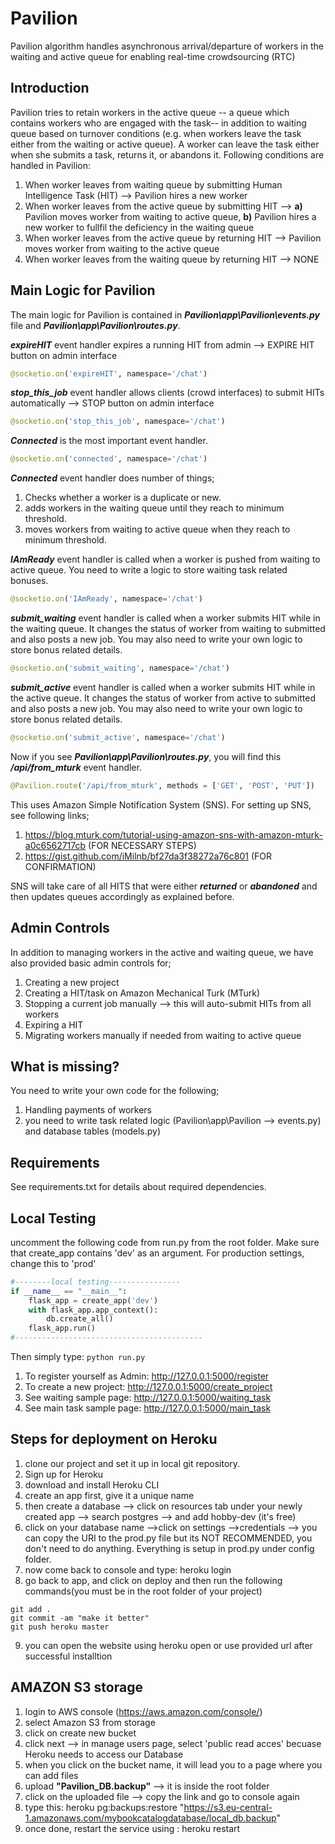 # Pavilion
Pavilion algorithm handles asynchronous arrival/departure of workers in the waiting and active queue for enabling real-time crowdsourcing (RTC)
## Introduction
Pavilion tries to retain workers in the active queue -- a queue which contains workers who are engaged with the task-- in addition to waiting queue based on turnover conditions (e.g. when workers leave the task either from the waiting or active queue). A worker can leave the task either when she submits a task, returns it, or abandons it.
Following conditions are handled in Pavilion:
1) When worker leaves from waiting queue by submitting Human Intelligence Task (HIT) --> Pavilion hires a new worker
2) When worker leaves from the active queue by submitting HIT --> **a)** Pavilion moves worker from waiting to active queue, **b)** Pavilion hires a new worker to fullfil the deficiency in the waiting queue
3) When worker leaves from the active queue by returning HIT --> Pavilion moves worker from waiting to the active queue
4) When worker leaves from the waiting queue by returning HIT --> NONE

## Main Logic for Pavilion
The main logic for Pavilion is contained in ***Pavilion\app\Pavilion\events.py*** file and ***Pavilion\app\Pavilion\routes.py***.

***expireHIT*** event handler expires a running HIT from admin --> EXPIRE HIT button on admin interface
```python 
@socketio.on('expireHIT', namespace='/chat')
```
***stop_this_job*** event handler allows clients (crowd interfaces) to submit HITs automatically --> STOP button on admin interface
```python 
@socketio.on('stop_this_job', namespace='/chat')
```
***Connected*** is the most important event handler.  
```python 
@socketio.on('connected', namespace='/chat')
```
***Connected*** event handler does number of things;
1. Checks whether a worker is a duplicate or new.
2. adds workers in the waiting queue until they reach to minimum threshold.
3. moves workers from waiting to active queue when they reach to minimum threshold.

***IAmReady*** event handler is called when a worker is pushed from waiting to active queue. You need to write a logic to store waiting task related bonuses. 
```python 
@socketio.on('IAmReady', namespace='/chat')
```
***submit_waiting*** event handler is called when a worker submits HIT while in the waiting queue. It changes the status of worker from waiting to submitted and also posts a new job. You may also need to write your own logic to store bonus related details.
```python 
@socketio.on('submit_waiting', namespace='/chat')
```
***submit_active*** event handler is called when a worker submits HIT while in the active queue. It changes the status of worker from active to submitted and also posts a new job. You may also need to write your own logic to store bonus related details.
```python 
@socketio.on('submit_active', namespace='/chat')
```
Now if you see ***Pavilion\app\Pavilion\routes.py***, you will find this ***/api/from_mturk*** event handler.
```python 
@Pavilion.route('/api/from_mturk', methods = ['GET', 'POST', 'PUT'])
```
This uses Amazon Simple Notification System (SNS). For setting up SNS, see following links;
1. https://blog.mturk.com/tutorial-using-amazon-sns-with-amazon-mturk-a0c6562717cb (FOR NECESSARY STEPS)
2. https://gist.github.com/iMilnb/bf27da3f38272a76c801 (FOR CONFIRMATION)

SNS will take care of all HITS that were either ***returned*** or ***abandoned*** and then updates queues accordingly as explained before.


## Admin Controls
In addition to managing workers in the active and waiting queue, we have also provided basic admin controls for;
1. Creating a new project
2. Creating a HIT/task on Amazon Mechanical Turk (MTurk)
3. Stopping a current job manually --> this will auto-submit HITs from all workers
4. Expiring a HIT 
5. Migrating workers manually if needed from waiting to active queue

## What is missing?
You need to write your own code for the following;
1. Handling payments of workers
2. you need to write task related logic (Pavilion\app\Pavilion --> events.py) and database tables (models.py)

## Requirements
See requirements.txt for details about required dependencies.

## Local Testing
uncomment the following code from run.py from the root folder. Make sure that create_app contains 'dev' as an argument. For production settings, change this to 'prod'
```python
#--------local testing----------------
if __name__ == "__main__":
    flask_app = create_app('dev')
    with flask_app.app_context():
        db.create_all()
    flask_app.run()
#------------------------------------------
```
Then simply type: ```python run.py ```

1. To register yourself as Admin: http://127.0.0.1:5000/register
2. To create a new project: http://127.0.0.1:5000/create_project
3. See waiting sample page: http://127.0.0.1:5000/waiting_task
4. See main task sample page: http://127.0.0.1:5000/main_task

## Steps for deployment on Heroku
1. clone our project and set it up in local git repository.
2. Sign up for Heroku
3. download and install Heroku CLI
4. create an app first, give it a unique name
5. then create a database --> click on resources tab under your newly created app --> search postgres --> and add hobby-dev (it's free)
6. click on your database name -->click on settings -->credentials --> you can copy the URI to the prod.py file but its NOT RECOMMENDED, you don't need to do anything. Everything is setup in prod.py under config folder.
7. now come back to console and type: heroku login
8. go back to app, and click on deploy and then run the following commands(you must be in the root folder of your project)
```
git add .
git commit -am "make it better"
git push heroku master
```
9. you can open the website using heroku open or use provided url after successful installtion

## AMAZON S3 storage
1. login to AWS console (https://aws.amazon.com/console/)
2. select Amazon S3 from storage
3. click on create new bucket
4. click next --> in manage users page, select 'public read acces' becuase Heroku needs to access our Database
5. when you click on the bucket name, it will lead you to a page where you can add files
6. upload **"Pavilion_DB.backup"** --> it is inside the root folder
7. click on the uploaded file --> copy the link and go to console again
8. type this: heroku pg:backups:restore "https://s3.eu-central-1.amazonaws.com/mybookcatalogdatabase/local_db.backup"
9. once done, restart the service using : heroku restart

